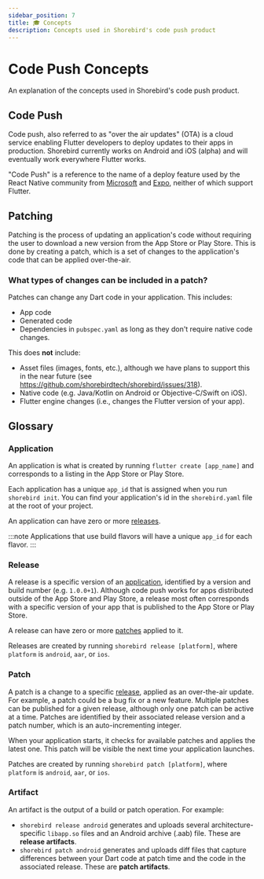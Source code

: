 ```yaml
---
sidebar_position: 7
title: 🎓 Concepts
description: Concepts used in Shorebird's code push product
---
```


# Code Push Concepts

An explanation of the concepts used in Shorebird's code push product.

## Code Push

Code push, also referred to as "over the air updates" (OTA) is a cloud service
enabling Flutter developers to deploy updates to their apps in production.
Shorebird currently works on Android and iOS (alpha) and will eventually work
everywhere Flutter works.

"Code Push" is a reference to the name of a deploy feature used by the React
Native community from [Microsoft](https://appcenter.ms) and
[Expo](https://expo.dev), neither of which support Flutter.

## Patching

Patching is the process of updating an application's code without requiring the
user to download a new version from the App Store or Play Store. This is done by
creating a patch, which is a set of changes to the application's code that can
be applied over-the-air.

### What types of changes can be included in a patch?

Patches can change any Dart code in your application. This includes:

- App code
- Generated code
- Dependencies in `pubspec.yaml` as long as they don't require native code
  changes.

This does **not** include:

- Asset files (images, fonts, etc.), although we have plans to support this in
  the near future (see https://github.com/shorebirdtech/shorebird/issues/318).
- Native code (e.g. Java/Kotlin on Android or Objective-C/Swift on iOS).
- Flutter engine changes (i.e., changes the Flutter version of your app).

## Glossary

### Application

An application is what is created by running `flutter create [app_name]` and corresponds to a listing in the App Store or Play Store.

Each application has a unique `app_id` that is assigned when you run `shorebird init`. You can find your application's id in the `shorebird.yaml` file at the root of your project.

An application can have zero or more [releases](#release).

:::note
Applications that use build flavors will have a unique `app_id` for each flavor.
:::

### Release

A release is a specific version of an [application](#application), identified by a version and build number (e.g. `1.0.0+1`). Although code push works for apps distributed outside of the App Store and Play Store, a release most often corresponds with a specific version of your app that is published to the App Store or Play Store.

A release can have zero or more [patches](#patch) applied to it.

Releases are created by running `shorebird release [platform]`, where `platform` is `android`, `aar`, or `ios`.

### Patch

A patch is a change to a specific [release](#release), applied as an over-the-air update. For example, a patch could be a bug fix or a new feature. Multiple patches can be published for a given release, although only one patch can be active at a time. Patches are identified by their associated release version and a patch number, which is an auto-incrementing integer.

When your application starts, it checks for available patches and applies the latest one. This patch will be visible the next time your application launches.

Patches are created by running `shorebird patch [platform]`, where `platform` is `android`, `aar`, or `ios`.

### Artifact

An artifact is the output of a build or patch operation. For example:

- `shorebird release android` generates and uploads several architecture-specific `libapp.so` files and an Android archive (.aab) file. These are **release artifacts**.
- `shorebird patch android` generates and uploads diff files that capture differences between your Dart code at patch time and the code in the associated release. These are **patch artifacts**.
